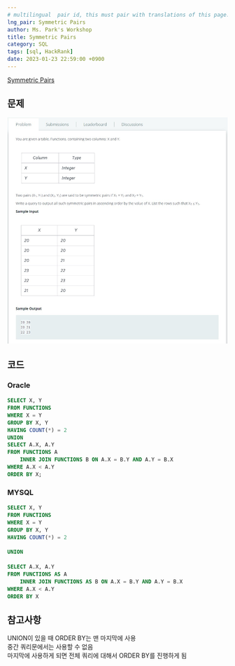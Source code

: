 ```yaml
---
# multilingual  pair id, this must pair with translations of this page. (This name must be unique)
lng_pair: Symmetric Pairs
author: Ms. Park's Workshop
title: Symmetric Pairs
category: SQL
tags: [sql, HackRank]
date: 2023-01-23 22:59:00 +0900
---
```

<!-- 소제목 -->
<!-- outline-start -->
<a href="https://www.hackerrank.com/challenges/symmetric-pairs/problem?h_r=internal-search">Symmetric Pairs</a>
<!-- outline-end -->

<h2>문제</h2>
<img src="/assets/img/posts/sql/Symmetric_pairs.jpg" title="Symmetric_pairs.jpg" alt="Symmetric_pairs.jpg"/><br>

<h2>코드</h2>
<h3>Oracle</h3>

```sql
SELECT X, Y
FROM FUNCTIONS
WHERE X = Y 
GROUP BY X, Y
HAVING COUNT(*) = 2
UNION
SELECT A.X, A.Y
FROM FUNCTIONS A
    INNER JOIN FUNCTIONS B ON A.X = B.Y AND A.Y = B.X
WHERE A.X < A.Y
ORDER BY X;
```

<h3>MYSQL</h3>

```sql
SELECT X, Y
FROM FUNCTIONS
WHERE X = Y 
GROUP BY X, Y
HAVING COUNT(*) = 2

UNION 

SELECT A.X, A.Y
FROM FUNCTIONS AS A
    INNER JOIN FUNCTIONS AS B ON A.X = B.Y AND A.Y = B.X
WHERE A.X < A.Y
ORDER BY X
```

<h2>참고사항</h2>

UNION이 있을 때 ORDER BY는 맨 마지막에 사용<br/>
중간 쿼리문에서는 사용할 수 없음<br/>
마지막에 사용하게 되면 전체 쿼리에 대해서 ORDER BY를 진행하게 됨